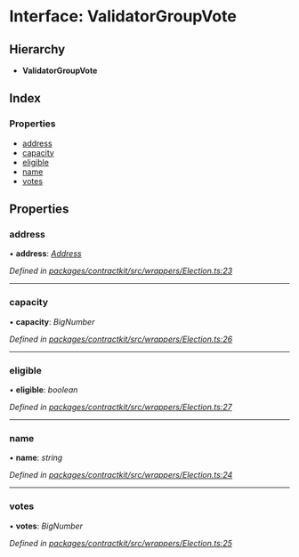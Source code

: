 # Interface: ValidatorGroupVote

## Hierarchy

* **ValidatorGroupVote**

## Index

### Properties

* [address](_wrappers_election_.validatorgroupvote.md#address)
* [capacity](_wrappers_election_.validatorgroupvote.md#capacity)
* [eligible](_wrappers_election_.validatorgroupvote.md#eligible)
* [name](_wrappers_election_.validatorgroupvote.md#name)
* [votes](_wrappers_election_.validatorgroupvote.md#votes)

## Properties

###  address

• **address**: *[Address](../modules/_base_.md#address)*

*Defined in [packages/contractkit/src/wrappers/Election.ts:23](https://github.com/celo-org/celo-monorepo/blob/6049da1fa/packages/contractkit/src/wrappers/Election.ts#L23)*

___

###  capacity

• **capacity**: *BigNumber*

*Defined in [packages/contractkit/src/wrappers/Election.ts:26](https://github.com/celo-org/celo-monorepo/blob/6049da1fa/packages/contractkit/src/wrappers/Election.ts#L26)*

___

###  eligible

• **eligible**: *boolean*

*Defined in [packages/contractkit/src/wrappers/Election.ts:27](https://github.com/celo-org/celo-monorepo/blob/6049da1fa/packages/contractkit/src/wrappers/Election.ts#L27)*

___

###  name

• **name**: *string*

*Defined in [packages/contractkit/src/wrappers/Election.ts:24](https://github.com/celo-org/celo-monorepo/blob/6049da1fa/packages/contractkit/src/wrappers/Election.ts#L24)*

___

###  votes

• **votes**: *BigNumber*

*Defined in [packages/contractkit/src/wrappers/Election.ts:25](https://github.com/celo-org/celo-monorepo/blob/6049da1fa/packages/contractkit/src/wrappers/Election.ts#L25)*
